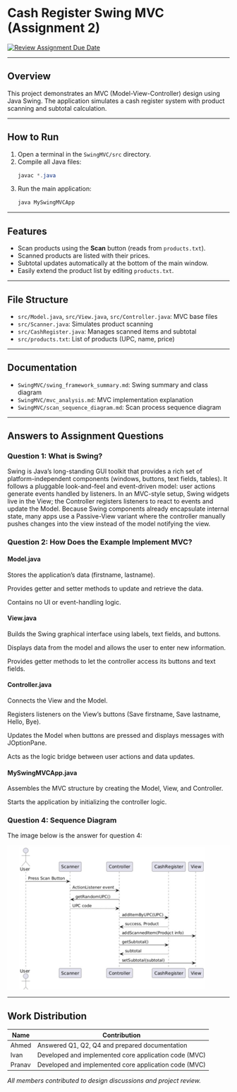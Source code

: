# Cash Register Swing MVC (Assignment 2)

[![Review Assignment Due Date](https://classroom.github.com/assets/deadline-readme-button-22041afd0340ce965d47ae6ef1cefeee28c7c493a6346c4f15d667ab976d596c.svg)](https://classroom.github.com/a/57HVEcop)

---

## Overview

This project demonstrates an MVC (Model-View-Controller) design using Java Swing. The application simulates a cash register system with product scanning and subtotal calculation.

---

## How to Run

1. Open a terminal in the `SwingMVC/src` directory.
2. Compile all Java files:
   ```powershell
   javac *.java
   ```
3. Run the main application:
   ```powershell
   java MySwingMVCApp
   ```

---

## Features

- Scan products using the **Scan** button (reads from `products.txt`).
- Scanned products are listed with their prices.
- Subtotal updates automatically at the bottom of the main window.
- Easily extend the product list by editing `products.txt`.

---

## File Structure

- `src/Model.java`, `src/View.java`, `src/Controller.java`: MVC base files
- `src/Scanner.java`: Simulates product scanning
- `src/CashRegister.java`: Manages scanned items and subtotal
- `src/products.txt`: List of products (UPC, name, price)

---

## Documentation

- `SwingMVC/swing_framework_summary.md`: Swing summary and class diagram
- `SwingMVC/mvc_analysis.md`: MVC implementation explanation
- `SwingMVC/scan_sequence_diagram.md`: Scan process sequence diagram

---

## Answers to Assignment Questions

### Question 1: What is Swing?

Swing is Java’s long-standing GUI toolkit that provides a rich set of platform-independent components (windows, buttons, text fields, tables). It follows a pluggable look-and-feel and event-driven model: user actions generate events handled by listeners. In an MVC-style setup, Swing widgets live in the View; the Controller registers listeners to react to events and update the Model. Because Swing components already encapsulate internal state, many apps use a Passive-View variant where the controller manually pushes changes into the view instead of the model notifying the view.

### Question 2: How Does the Example Implement MVC?

#### Model.java

Stores the application’s data (firstname, lastname).

Provides getter and setter methods to update and retrieve the data.

Contains no UI or event-handling logic.

#### View.java

Builds the Swing graphical interface using labels, text fields, and buttons.

Displays data from the model and allows the user to enter new information.

Provides getter methods to let the controller access its buttons and text fields.

#### Controller.java

Connects the View and the Model.

Registers listeners on the View’s buttons (Save firstname, Save lastname, Hello, Bye).

Updates the Model when buttons are pressed and displays messages with JOptionPane.

Acts as the logic bridge between user actions and data updates.

#### MySwingMVCApp.java

Assembles the MVC structure by creating the Model, View, and Controller.

Starts the application by initializing the controller logic.

### Question 4: Sequence Diagram

The image below is the answer for question 4:

![alt text](<sequence diagram.jpg>)


---

## Work Distribution

| Name   | Contribution                                          |
| ------ | ----------------------------------------------------- |
| Ahmed  | Answered Q1, Q2, Q4 and prepared documentation        |
| Ivan   | Developed and implemented core application code (MVC) |
| Pranav | Developed and implemented core application code (MVC) |

_All members contributed to design discussions and project review._
